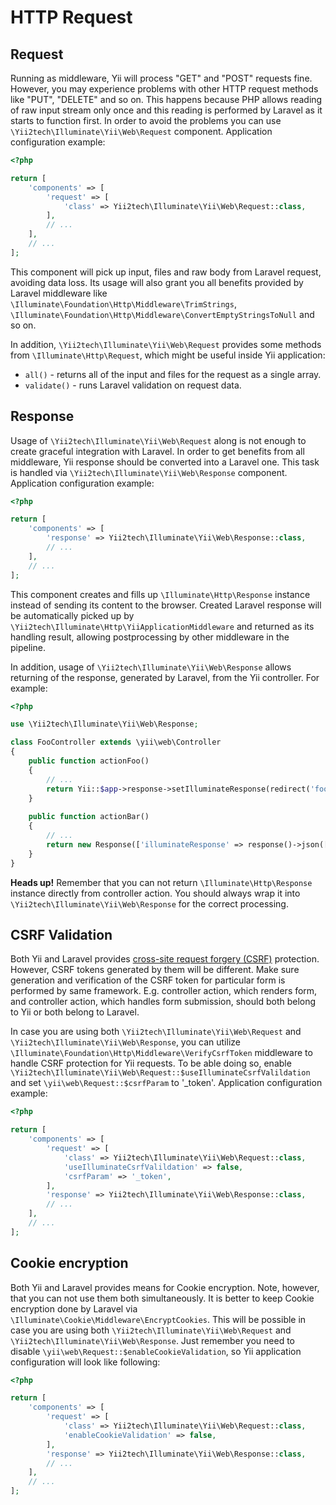 HTTP Request
============

Request <span id="request"></span>
-------

Running as middleware, Yii will process "GET" and "POST" requests fine. However, you may experience problems with other HTTP
request methods like "PUT", "DELETE" and so on. This happens because PHP allows reading of raw input stream only once and
this reading is performed by Laravel as it starts to function first. In order to avoid the problems you can use
`\Yii2tech\Illuminate\Yii\Web\Request` component. Application configuration example:

```php
<?php

return [
    'components' => [
        'request' => [
            'class' => Yii2tech\Illuminate\Yii\Web\Request::class,
        ],
        // ...
    ],
    // ...
];
```

This component will pick up input, files and raw body from Laravel request, avoiding data loss. Its usage will also
grant you all benefits provided by Laravel middleware like `\Illuminate\Foundation\Http\Middleware\TrimStrings`, 
`\Illuminate\Foundation\Http\Middleware\ConvertEmptyStringsToNull` and so on.

In addition, `\Yii2tech\Illuminate\Yii\Web\Request` provides some methods from `\Illuminate\Http\Request`, which might be
useful inside Yii application:

- `all()` - returns all of the input and files for the request as a single array.
- `validate()` - runs Laravel validation on request data.


Response <span id="response"></span>
--------

Usage of `\Yii2tech\Illuminate\Yii\Web\Request` along is not enough to create graceful integration with Laravel. In order
to get benefits from all middleware, Yii response should be converted into a Laravel one. This task is handled via
`\Yii2tech\Illuminate\Yii\Web\Response` component. Application configuration example:

```php
<?php

return [
    'components' => [
        'response' => Yii2tech\Illuminate\Yii\Web\Response::class,
        // ...
    ],
    // ...
];
```

This component creates and fills up `\Illuminate\Http\Response` instance instead of sending its content to the browser.
Created Laravel response will be automatically picked up by `\Yii2tech\Illuminate\Http\YiiApplicationMiddleware` and returned
as its handling result, allowing postprocessing by other middleware in the pipeline.

In addition, usage of `\Yii2tech\Illuminate\Yii\Web\Response` allows returning of the response, generated by Laravel, from
the Yii controller. For example:

```php
<?php

use \Yii2tech\Illuminate\Yii\Web\Response;

class FooController extends \yii\web\Controller
{
    public function actionFoo()
    {
        // ...
        return Yii::$app->response->setIlluminateResponse(redirect('foo/create')->withInput());
    }
    
    public function actionBar()
    {
        // ...
        return new Response(['illuminateResponse' => response()->json(['bar' => $bar])]);
    }
}
```

**Heads up!** Remember that you can not return `\Illuminate\Http\Response` instance directly from controller action.
You should always wrap it into `\Yii2tech\Illuminate\Yii\Web\Response` for the correct processing.


CSRF Validation <span id="csrf-validation"></span>
---------------

Both Yii and Laravel provides [cross-site request forgery (CSRF)](https://en.wikipedia.org/wiki/Cross-site_request_forgery) protection.
However, CSRF tokens generated by them will be different. Make sure generation and verification of the CSRF token for particular
form is performed by same framework. E.g. controller action, which renders form, and controller action, which handles form
submission, should both belong to Yii or both belong to Laravel.

In case you are using both `\Yii2tech\Illuminate\Yii\Web\Request` and `\Yii2tech\Illuminate\Yii\Web\Response`, you can
utilize `\Illuminate\Foundation\Http\Middleware\VerifyCsrfToken` middleware to handle CSRF protection for Yii requests.
To be able doing so, enable `\Yii2tech\Illuminate\Yii\Web\Request::$useIlluminateCsrfValildation` and set `\yii\web\Request::$csrfParam`
to '_token'. Application configuration example:

```php
<?php

return [
    'components' => [
        'request' => [
            'class' => Yii2tech\Illuminate\Yii\Web\Request::class,
            'useIlluminateCsrfValildation' => false,
            'csrfParam' => '_token',
        ],
        'response' => Yii2tech\Illuminate\Yii\Web\Response::class,
        // ...
    ],
    // ...
];
```


Cookie encryption <span id="cookie-encryption"></span>
-----------------

Both Yii and Laravel provides means for Cookie encryption. Note, however, that you can not use them both simultaneously.
It is better to keep Cookie encryption done by Laravel via `\Illuminate\Cookie\Middleware\EncryptCookies`.
This will be possible in case you are using both `\Yii2tech\Illuminate\Yii\Web\Request` and `\Yii2tech\Illuminate\Yii\Web\Response`.
Just remember you need to disable `\yii\web\Request::$enableCookieValidation`, so Yii application configuration will look
like following:

```php
<?php

return [
    'components' => [
        'request' => [
            'class' => Yii2tech\Illuminate\Yii\Web\Request::class,
            'enableCookieValidation' => false,
        ],
        'response' => Yii2tech\Illuminate\Yii\Web\Response::class,
        // ...
    ],
    // ...
];
```
